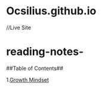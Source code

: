 # Ocsilius.github.io
//Live Site
# reading-notes-

##Table of Contents##

1.[Growth Mindset](https://ocsilius.github.io/learning-journal/)
